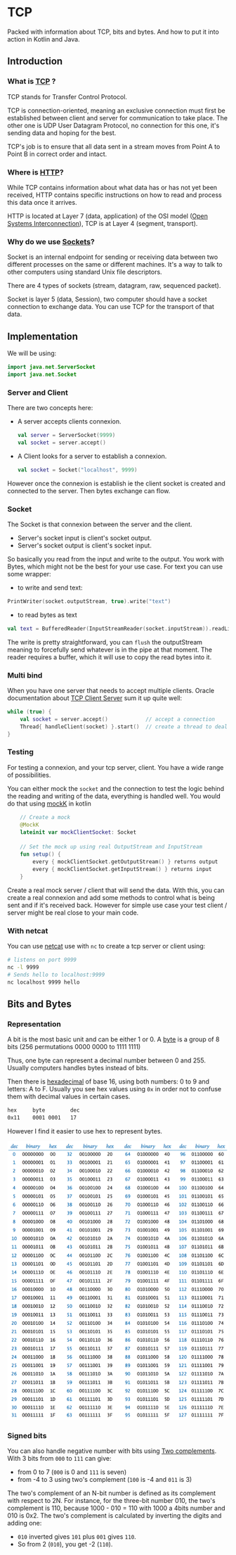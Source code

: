 # TCP

Packed with information about TCP, bits and bytes. 
And how to put it into action in Kotlin and Java.

## Introduction

### What is [TCP](https://fr.wikipedia.org/wiki/Transmission_Control_Protocol) ? 

TCP stands for Transfer Control Protocol.

TCP is connection-oriented, 
meaning an exclusive connection must first be established between client and server for communication to take place.
The other one is UDP User Datagram Protocol, no connection for this one, it's sending data and hoping for the best.

TCP's job is to ensure that all data sent in a stream moves from Point A to Point B in correct order and intact.

### Where is [HTTP](https://www.extrahop.co.uk/company/blog/2018/tcp-vs-http-differences-explained/)? 

While TCP contains information about what data has or has not yet been received, 
HTTP contains specific instructions on how to read and process this data once it arrives.

HTTP is located at Layer 7 (data, application) of the OSI model ([Open Systems Interconnection](https://fr.wikipedia.org/wiki/Mod%C3%A8le_OSI)), 
TCP is at Layer 4 (segment, transport).  

### Why do we use [Sockets](https://docs.oracle.com/javase/tutorial/networking/sockets/definition.html)?

Socket is an internal endpoint for sending or receiving data between two different processes on the same or different machines. 
It's a way to talk to other computers using standard Unix file descriptors. 

There are 4 types of sockets (stream, datagram, raw, sequenced packet).

Socket is layer 5 (data, Session), two computer should have a socket connection to exchange data. 
You can use TCP for the transport of that data.

## Implementation

We will be using:

```kotlin
import java.net.ServerSocket
import java.net.Socket
```

### Server and Client

There are two concepts here:
  - A server accepts clients connexion. 
    ```kotlin
    val server = ServerSocket(9999)
    val socket = server.accept()
    ``` 
  - A Client looks for a server to establish a connexion.
    ```kotlin
    val socket = Socket("localhost", 9999)
    ```
  
However once the connexion is establish ie the client socket is created and connected to the server.
Then bytes exchange can flow.

### Socket

The Socket is that connexion between the server and the client.
  - Server's socket input is client's socket output.
  - Server's socket output is client's socket input.
  
So basically you read from the input and write to the output. 
You work with Bytes, which might not be the best for your use case. 
For text you can use some wrapper:
  - to write and send text:
  ```kotlin
  PrintWriter(socket.outputStream, true).write("text") 
  ```
  - to read bytes as text
  ```kotlin
  val text = BufferedReader(InputStreamReader(socket.inputStream)).readLine()
  ```
The write is pretty straightforward, you can `flush` the outputStream meaning to forcefully send whatever is in the pipe at that moment.
The reader requires a buffer, which it will use to copy the read bytes into it.

### Multi bind 

When you have one server that needs to accept multiple clients.
Oracle documentation about [TCP Client Server](https://docs.oracle.com/javase/tutorial/networking/sockets/clientServer.html)
sum it up quite well:

```kotlin
while (true) {
    val socket = server.accept()            // accept a connection
    Thread{ handleClient(socket) }.start()  // create a thread to deal with the client
}
```

### Testing

For testing a connexion, and your tcp server, client.
You have a wide range of possibilities. 

You can either mock the `socket` and the connection to test the logic 
behind the reading and writing of the data, everything is handled well.
You would do that using [mockK](https://mockk.io/) in kotlin

```kotlin
    // Create a mock
    @MockK
    lateinit var mockClientSocket: Socket
    
    // Set the mock up using real OutputStream and InputStream
    fun setup() {
        every { mockClientSocket.getOutputStream() } returns output
        every { mockClientSocket.getInputStream() } returns input
    }
```

Create a real mock server / client that will send the data. With this, you can create a real connexion 
and add some methods to control what is being sent and if it's received back. 
However for simple use case your test client / server might be real close to your main code.

### With netcat

You can use [netcat](https://en.wikipedia.org/wiki/Netcat) use with `nc` to create a tcp server or client using:

```bash
# listens on port 9999
nc -l 9999
# Sends hello to localhost:9999
nc localhost 9999 hello 
```

## Bits and Bytes

### Representation

A bit is the most basic unit and can be either 1 or 0. 
A [byte](https://www.thethingsnetwork.org/docs/devices/bytes.html) is a group of 8 bits (256 permutations 0000 0000 to 1111 1111)

Thus, one byte can represent a decimal number between 0 and 255. 
Usually computers handles bytes instead of bits.

Then there is [hexadecimal](https://introcs.cs.princeton.edu/java/61data/) of base 16, using both numbers: 0 to 9 and letters: A to F.
Usually you see hex values using `0x` in order not to confuse them with decimal values in certain cases.
```bash
hex     byte        dec  
0x11 	0001 0001   17  

```
However I find it easier to use hex to represent bytes.

![dec - binary - hex conversion](./src/main/resources/bits.png)

### Signed bits

You can also handle negative number with bits using [Two complements](https://en.wikipedia.org/wiki/Two%27s_complement).
With 3 bits from `000` to `111` can give:
  - from 0 to 7 (`000` is 0 and `111` is seven)
  - from -4 to 3 using two's complement (`100` is -4 and `011` is 3)

The two's complement of an N-bit number is defined as its complement with respect to 2N. 
For instance, for the three-bit number 010, the two's complement is 110, because 1000 - 010 = 110 with 1000 a 4bits number and 010 is 0x2.
The two's complement is calculated by inverting the digits and adding one:
 - `010` inverted gives `101` plus `001` gives `110`. 
 - So from 2 (`010`), you get -2 (`110`).      
